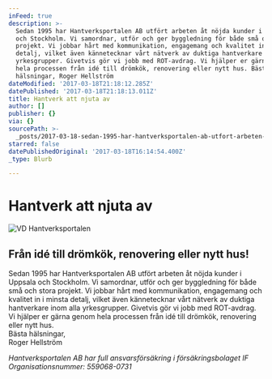 ```yaml
---
inFeed: true
description: >-
  Sedan 1995 har Hantverksportalen AB utfört arbeten åt nöjda kunder i Uppsala
  och Stockholm. Vi samordnar, utför och ger byggledning för både små och stora
  projekt. Vi jobbar hårt med kommunikation, engagemang och kvalitet in i minsta
  detalj, vilket även kännetecknar vårt nätverk av duktiga hantverkare inom alla
  yrkesgrupper. Givetvis gör vi jobb med ROT-avdrag. Vi hjälper er gärna genom
  hela processen från idé till drömkök, renovering eller nytt hus. Bästa
  hälsningar, Roger Hellström
dateModified: '2017-03-18T21:18:12.285Z'
datePublished: '2017-03-18T21:18:13.011Z'
title: Hantverk att njuta av
author: []
publisher: {}
via: {}
sourcePath: >-
  _posts/2017-03-18-sedan-1995-har-hantverksportalen-ab-utfort-arbeten-at-nojda.md
starred: false
datePublishedOriginal: '2017-03-18T16:14:54.400Z'
_type: Blurb

---
```

# Hantverk att njuta av
![VD Hantverksportalen](https://the-grid-user-content.s3-us-west-2.amazonaws.com/9bc44026-640f-4f35-8159-4e5416db194e.jpg)

## Från idé till drömkök, renovering eller nytt hus!

Sedan 1995 har Hantverksportalen AB utfört arbeten åt nöjda kunder i Uppsala och Stockholm. Vi samordnar, utför och ger byggledning för både små och stora projekt. Vi jobbar hårt med kommunikation, engagemang och kvalitet in i minsta detalj, vilket även kännetecknar vårt nätverk av duktiga hantverkare inom alla yrkesgrupper. Givetvis gör vi jobb med ROT-avdrag. Vi hjälper er gärna genom hela processen från idé till drömkök, renovering eller nytt hus.  
Bästa hälsningar,  
Roger Hellström

_Hantverksportalen AB har full ansvarsförsäkring i försäkringsbolaget IF  
Organisationsnummer: 559068-0731_